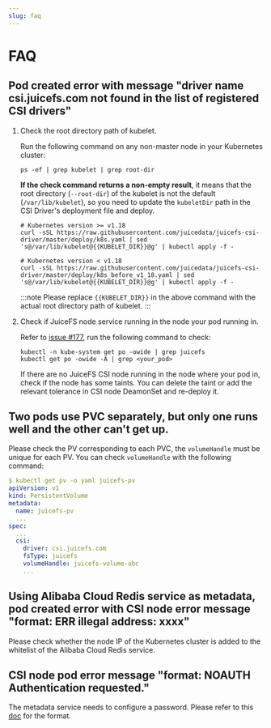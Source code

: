 ```yaml
---
slug: faq
---
```


# FAQ

## Pod created error with message "driver name csi.juicefs.com not found in the list of registered CSI drivers"

1. Check the root directory path of kubelet.

   Run the following command on any non-master node in your Kubernetes cluster:

   ```shell
   ps -ef | grep kubelet | grep root-dir
   ```

   **If the check command returns a non-empty result**, it means that the root directory (`--root-dir`) of the kubelet is not the default (`/var/lib/kubelet`), so you need to update the `kubeletDir` path in the CSI Driver's deployment file and deploy.

   ```shell
   # Kubernetes version >= v1.18
   curl -sSL https://raw.githubusercontent.com/juicedata/juicefs-csi-driver/master/deploy/k8s.yaml | sed 's@/var/lib/kubelet@{{KUBELET_DIR}}@g' | kubectl apply -f -

   # Kubernetes version < v1.18
   curl -sSL https://raw.githubusercontent.com/juicedata/juicefs-csi-driver/master/deploy/k8s_before_v1_18.yaml | sed 's@/var/lib/kubelet@{{KUBELET_DIR}}@g' | kubectl apply -f -
   ```

   :::note
   Please replace `{{KUBELET_DIR}}` in the above command with the actual root directory path of kubelet.
   :::

2. Check if JuiceFS node service running in the node your pod running in.

   Refer to [issue #177](https://github.com/juicedata/juicefs-csi-driver/issues/177), run the following command to check:

   ```shell
   kubectl -n kube-system get po -owide | grep juicefs
   kubectl get po -owide -A | grep <your_pod>
   ```

   If there are no JuiceFS CSI node running in the node where your pod in, check if the node has some taints. You can delete the taint or add the relevant tolerance in CSI node DeamonSet and re-deploy it.

## Two pods use PVC separately, but only one runs well and the other can't get up.

Please check the PV corresponding to each PVC, the `volumeHandle` must be unique for each PV. You can check `volumeHandle` with the following command:

```yaml
$ kubectl get pv -o yaml juicefs-pv
apiVersion: v1
kind: PersistentVolume
metadata:
  name: juicefs-pv
  ...
spec:
  ...
  csi:
    driver: csi.juicefs.com
    fsType: juicefs
    volumeHandle: juicefs-volume-abc
    ...
```
## Using Alibaba Cloud Redis service as metadata, pod created error with CSI node error message "format: ERR illegal address: xxxx"

Please check whether the node IP of the Kubernetes cluster is added to the whitelist of the Alibaba Cloud Redis service.

## CSI node pod error message "format: NOAUTH Authentication requested."

The metadata service needs to configure a password. Please refer to this [doc](https://juicefs.com/docs/community/redis_best_practices/#high-availability) for the format.

